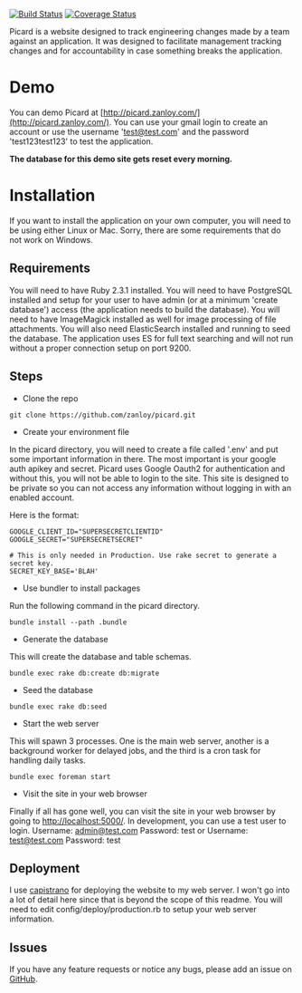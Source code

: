 [![Build Status](https://travis-ci.org/zanloy/picard.svg)](https://travis-ci.org/zanloy/picard)
[![Coverage Status](https://coveralls.io/repos/zanloy/picard/badge.svg?branch=master&service=github)](https://coveralls.io/github/zanloy/picard?branch=master)

Picard is a website designed to track engineering changes made by a team against
an application. It was designed to facilitate management tracking changes and
for accountability in case something breaks the application.

# Demo

You can demo Picard at [http://picard.zanloy.com/](http://picard.zanloy.com/).
You can use your gmail login to create an account or use the username
'test@test.com' and the password 'test123test123' to test the application.

**The database for this demo site gets reset every morning.**

# Installation

If you want to install the application on your own computer, you will need to be
using either Linux or Mac. Sorry, there are some requirements that do not work
on Windows.

## Requirements

You will need to have Ruby 2.3.1 installed. You will need to have PostgreSQL
installed and setup for your user to have admin (or at a minimum 'create
database') access (the application needs to build the database). You will need
to have ImageMagick installed as well for image processing of file attachments.
You will also need ElasticSearch installed and running to seed the database.
The application uses ES for full text searching and will not run without a
proper connection setup on port 9200.

## Steps

* Clone the repo

```
git clone https://github.com/zanloy/picard.git
```

* Create your environment file

In the picard directory, you will need to create a file called '.env' and put
some important information in there. The most important is your google auth
apikey and secret. Picard uses Google Oauth2 for authentication and without
this, you will not be able to login to the site. This site is designed to be
private so you can not access any information without logging in with an enabled
account.

Here is the format:

```
GOOGLE_CLIENT_ID="SUPERSECRETCLIENTID"
GOOGLE_SECRET="SUPERSECRETSECRET"

# This is only needed in Production. Use rake secret to generate a secret key.
SECRET_KEY_BASE='BLAH'
```

* Use bundler to install packages

Run the following command in the picard directory.

```
bundle install --path .bundle
```

* Generate the database

This will create the database and table schemas.

```
bundle exec rake db:create db:migrate
```

* Seed the database

```
bundle exec rake db:seed
```

* Start the web server

This will spawn 3 processes. One is the main web server, another is a
background worker for delayed jobs, and the third is a cron task for handling
daily tasks.

```
bundle exec foreman start
```

* Visit the site in your web browser

Finally if all has gone well, you can visit the site in your web browser by
going to [http://localhost:5000/](http://localhost:5000/). In development, you
can use a test user to login. Username: admin@test.com Password: test or
Username: test@test.com Password: test

## Deployment

I use [capistrano](http://capistranorb.com/) for deploying the website to my
web server. I won't go into a lot of detail here since that is beyond the scope
of this readme. You will need to edit config/deploy/production.rb to setup your
web server information.

## Issues

If you have any feature requests or notice any bugs, please add an issue on
[GitHub](https://github.com/zanloy/picard/issues).

